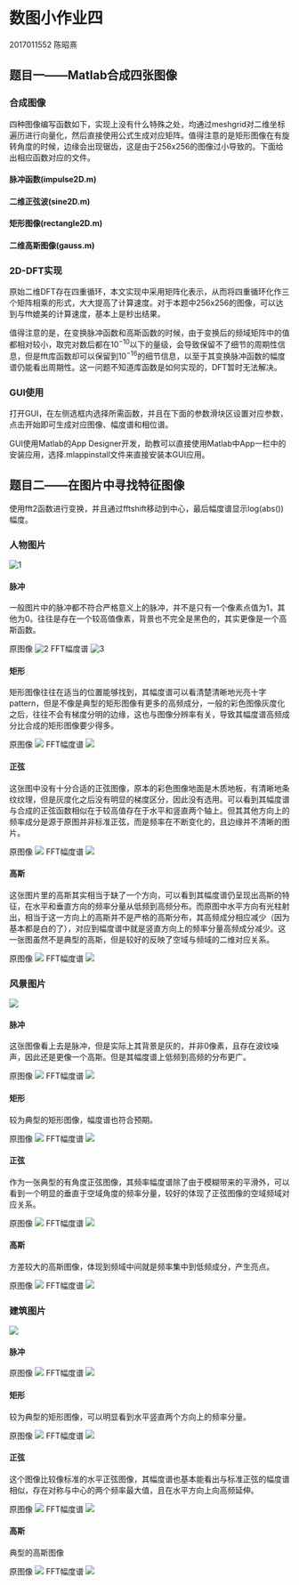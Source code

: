 # 数图小作业四

2017011552 陈昭熹

## 题目一——Matlab合成四张图像

### 合成图像
四种图像编写函数如下，实现上没有什么特殊之处，均通过meshgrid对二维坐标遍历进行向量化，然后直接使用公式生成对应矩阵。值得注意的是矩形图像在有旋转角度的时候，边缘会出现锯齿，这是由于256x256的图像过小导致的。下面给出相应函数对应的文件。
#### 脉冲函数(impulse2D.m)

#### 二维正弦波(sine2D.m)

#### 矩形图像(rectangle2D.m)

#### 二维高斯图像(gauss.m)

### 2D-DFT实现

原始二维DFT存在四重循环，本文实现中采用矩阵化表示，从而将四重循环化作三个矩阵相乘的形式，大大提高了计算速度。对于本题中256x256的图像，可以达到与fft媲美的计算速度，基本上是秒出结果。 

值得注意的是，在变换脉冲函数和高斯函数的时候，由于变换后的频域矩阵中的值都相对较小，取完对数后都在$10^{-10}$以下的量级，会导致保留不了细节的周期性信息，但是fft库函数却可以保留到$10^{-16}$的细节信息，以至于其变换脉冲函数的幅度谱仍能看出周期性。这一问题不知道库函数是如何实现的，DFT暂时无法解决。

### GUI使用

打开GUI，在左侧选框内选择所需函数，并且在下面的参数滑块区设置对应参数，点击开始即可生成对应图像、幅度谱和相位谱。

GUI使用Matlab的App Designer开发，助教可以直接使用Matlab中App一栏中的安装应用，选择.mlappinstall文件来直接安装本GUI应用。

## 题目二——在图片中寻找特征图像
使用fft2函数进行变换，并且通过fftshift移动到中心，最后幅度谱显示log(abs())幅度。
### 人物图片
![1](dubl.jpg)
#### 脉冲
一般图片中的脉冲都不符合严格意义上的脉冲，并不是只有一个像素点值为1，其他为0。往往是存在一个较高值像素，背景也不完全是黑色的，其实更像是一个高斯函数。

原图像
![2](dubl_impulse.jpg)
FFT幅度谱
![3](d_impulse_fft.png)

#### 矩形
矩形图像往往在适当的位置能够找到，其幅度谱可以看清楚清晰地光亮十字pattern，但是不像是典型的矩形图像有更多的高频成分，一般的彩色图像灰度化之后，往往不会有梯度分明的边缘，这也与图像分辨率有关，导致其幅度谱高频成分比合成的矩形图像要少得多。

原图像
![](dubl_rect.jpg)
FFT幅度谱
![](d_rect_fft.png)

#### 正弦
这张图中没有十分合适的正弦图像，原本的彩色图像地面是木质地板，有清晰地条纹纹理，但是灰度化之后没有明显的梯度区分，因此没有选用。可以看到其幅度谱与合成的正弦函数相似在于较高值存在于水平和竖直两个轴上。但其其他方向上的频率成分是源于原图并非标准正弦，而是频率在不断变化的，且边缘并不清晰的图片。

原图像
![](dubl_sine.jpg)
FFT幅度谱
![](d_sine_fft.png)
#### 高斯
这张图片里的高斯其实相当于缺了一个方向，可以看到其幅度谱仍呈现出高斯的特征，在水平和垂直方向的频率分量从低频到高频分布。而原图中水平方向有光柱射出，相当于这一方向上的高斯并不是严格的高斯分布，其高频成分相应减少（因为基本都是白的了），对应到幅度谱中就是竖直方向上的频率分量高频成分减少。这一张图虽然不是典型的高斯，但是较好的反映了空域与频域的二维对应关系。

原图像
![](dubl_gauss.jpg)
FFT幅度谱
![](d_guass_fft.png)


### 风景图片
![](tide.jpg)
#### 脉冲
这张图像看上去是脉冲，但是实际上其背景是灰的，并非0像素，且存在波纹噪声，因此还是更像一个高斯。但是其幅度谱上低频到高频的分布更广。

原图像
![](tide_impulse.jpg)
FFT幅度谱
![](tide_impulse_fft.png)
#### 矩形
较为典型的矩形图像，幅度谱也符合预期。

原图像
![](tide_rect.jpg)
FFT幅度谱
![](tide_rect_fft.png)
#### 正弦
作为一张典型的有角度正弦图像，其频率幅度谱除了由于模糊带来的平滑外，可以看到一个明显的垂直于空域角度的频率分量，较好的体现了正弦图像的空域频域对应关系。

原图像
![](tide_sine.jpg)
FFT幅度谱
![](tide_sine_fft.png)
#### 高斯
方差较大的高斯图像，体现到频域中间就是频率集中到低频成分，产生亮点。

原图像
![](tide_guass.jpg)
FFT幅度谱
![](tide_gauss_fft.png)
### 建筑图片
![](gray_milan.jpg)

#### 脉冲

原图像
![](milan_impulse.jpg)
FFT幅度谱
![](milan_impulse_fft.png)
#### 矩形
较为典型的矩形图像，可以明显看到水平竖直两个方向上的频率分量。

原图像
![](milan_rect.jpg)
FFT幅度谱
![](milan_rect_fft.png)
#### 正弦
这个图像比较像标准的水平正弦图像，其幅度谱也基本能看出与标准正弦的幅度谱相似，存在对称与中心的两个频率最大值，且在水平方向上向高频延伸。

原图像
![](milan_sine.jpg)
FFT幅度谱
![](milan_sine.png)
#### 高斯
典型的高斯图像

原图像
![](milan_gauss.jpg)
FFT幅度谱
![](milan_gauss_fft.png)
